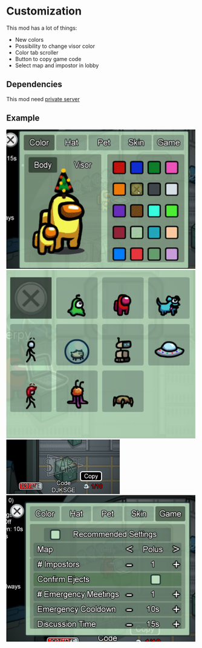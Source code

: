 # Customization

This mod has a lot of things:
* New colors
* Possibility to change visor color
* Color tab scroller
* Button to copy game code
* Select map and impostor in lobby

## Dependencies

This mod need [private server](https://github.com/jloro/AmongUsMods/blob/main/Customization.md)

## Example

<img src="/Ressources/colors_visors.gif" width="500">

<img src="/Ressources/AllSkins.PNG" width="500">

<img src="/Ressources/Copy.PNG" width="300">

<img src="/Ressources/CustomSettings.PNG" width="500">

